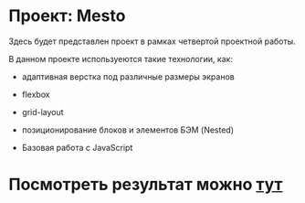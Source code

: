 # Проект: Mesto

Здесь будет представлен проект в рамках четвертой проектной работы.

В данном проекте используеются такие технологии, как:

- адаптивная верстка под различные размеры экранов

- flexbox

- grid-layout

- позиционирование блоков и элементов БЭМ (Nested)

- Базовая работа с JavaScript

# Посмотреть результат можно [тут](https://paveleremich.github.io/russian-travel/index.html)
